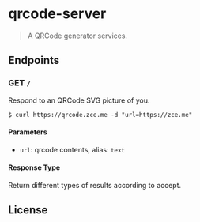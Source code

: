 # qrcode-server

> A QRCode generator services.

## Endpoints

### GET `/`

Respond to an QRCode SVG picture of you.

```shell
$ curl https://qrcode.zce.me -d "url=https://zce.me"
```

#### Parameters

- `url`: qrcode contents, alias: `text`

#### Response Type

Return different types of results according to accept.

## License



